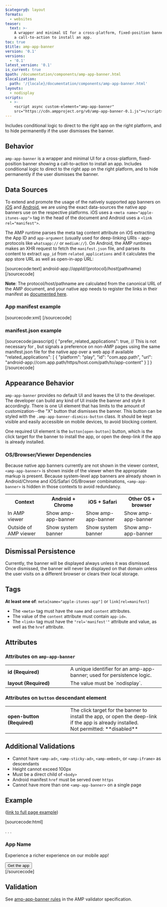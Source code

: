 ```yaml
---
$category@: layout
formats:
  - websites
teaser:
  text: >-
    A wrapper and minimal UI for a cross-platform, fixed-position banner showing
    a call-to-action to install an app.
toc: true
$title: amp-app-banner
version: '0.1'
versions:
  - '0.1'
latest_version: '0.1'
is_current: true
$path: /documentation/components/amp-app-banner.html
$localization:
  path: '/{locale}/documentation/components/amp-app-banner.html'
layouts:
  - nodisplay
scripts:
  - >-
    <script async custom-element="amp-app-banner"
    src="https://cdn.ampproject.org/v0/amp-app-banner-0.1.js"></script>
---
```



<!--
Copyright 2016 The AMP HTML Authors. All Rights Reserved.

Licensed under the Apache License, Version 2.0 (the "License");
you may not use this file except in compliance with the License.
You may obtain a copy of the License at

      http://www.apache.org/licenses/LICENSE-2.0

Unless required by applicable law or agreed to in writing, software
distributed under the License is distributed on an "AS-IS" BASIS,
WITHOUT WARRANTIES OR CONDITIONS OF ANY KIND, either express or implied.
See the License for the specific language governing permissions and
limitations under the License.
-->



Includes conditional logic to direct to the right app on the right platform, and to hide permanently if the user dismisses the banner.

## Behavior

`amp-app-banner` is a wrapper and minimal UI for a cross-platform, fixed-position banner showing a call-to-action to install an app. Includes conditional logic to direct to the right app on the right platform, and to hide permanently if the user dismisses the banner.

## Data Sources

To extend and promote the usage of the natively supported app banners on <a href="https://developer.apple.com/library/content/documentation/AppleApplications/Reference/SafariWebContent/PromotingAppswithAppBanners/PromotingAppswithAppBanners.html">iOS</a> and <a href="https://developers.google.com/web/updates/2015/03/increasing-engagement-with-app-install-banners-in-chrome-for-android?hl=en#span-idnativenative-app-install-bannerspan">Android</a>, we are using the exact data-sources the native app banners use on the respective platforms. iOS uses a `<meta name="apple-itunes-app">` tag in the head of the document and Android uses a `<link rel="manifest">`.

The AMP runtime parses the meta tag content attribute on iOS extracting the App ID and `app-argument` (usually used for deep-linking URIs - app-protocols like `whatsapp://` or `medium://`). On Android, the AMP runtimes makes an XHR request to fetch the `manifest.json` file, and parses its content to extract `app_id` from `related_applications` and it calculates the app store URL as well as open-in-app URL:

[sourcecode:text]
android-app://${appId}/${protocol}/${host}${pathname}
[/sourcecode]

**Note**: The protocol/host/pathname are calculated from the canonical URL of the AMP document, and your native app needs to register the links in their manifest as <a href="https://developer.android.com/training/app-indexing/deep-linking.html">documented here</a>.

### App manifest example

[sourcecode:xml]
<activity
    android:name="com.example.android.GizmosActivity"
    android:label="@string/title_gizmos" >
    <intent-filter android:label="@string/view_article">
        <!-- This is important in order to allow browsers to launch your app. -->
        <category android:name="android.intent.category.BROWSABLE" />
        <!-- Accepts URIs that begin with "https://CANONICAL_HOST/gizmos” -->
        <data android:scheme="https"
              android:host="CANONICAL_HOST"
              android:pathPrefix="/" />
    </intent-filter>
</activity>
[/sourcecode]

### manifest.json example

[sourcecode:javascript]
{
  "prefer_related_applications": true, // This is not necessary for <amp-app-banner>, but signals a preference on non-AMP pages using the same manifest.json file for the native app over a web app if available
  "related_applications": [
    {
      "platform": "play",
      "id": "com.app.path",
      "url": "android-app://com.app.path/https/host.com/path/to/app-content"
    }
  ]
}
[/sourcecode]

## Appearance Behavior

`amp-app-banner` provides no default UI and leaves the UI to the developer. The developer can build any kind of UI inside the banner and style it accordingly. There is one UI element that has limits to the amount of customization--the "X" button that dismisses the banner. This button can be styled with the `.amp-app-banner-dismiss-button` class. It should be kept visible and easily accessible on mobile devices, to avoid blocking content.

One required UI element is the `button[open-button]` button, which is the click target for the banner to install the app, or open the deep-link if the app is already installed.

### OS/Browser/Viewer Dependencies

Because native app banners currently are not shown in the viewer context, `<amp-app-banner>` is shown inside of the viewer when the appropriate markup is present. Because system-level app banners are already shown in Android/Chrome and iOS/Safari OS/Browser combinations, `<amp-app-banner>` is hidden in those contexts to avoid redundancy.

<table>
  <tr>
    <th>Context</th>
    <th>Android + Chrome</th>
    <th>iOS + Safari</th>
    <th>Other OS + browser</th>
  </tr>
  <tr>
    <td>In AMP viewer</td>
    <td>Show amp-app-banner</td>
    <td>Show amp-app-banner</td>
    <td>Show amp-app-banner</td>
  </tr>
  <tr>
    <td>Outside of AMP viewer</td>
    <td>Show system banner</td>
    <td>Show system banner</td>
    <td>Show amp-app-banner</td>
  </tr>
</table>

## Dismissal Persistence

Currently, the banner will be displayed always unless it was dismissed. Once dismissed, the banner will never be displayed on that domain unless the user visits on a different browser or clears their local storage.

## Tags

**At least one of**: `meta[name="apple-itunes-app"]` or `link[rel=manifest]`

- The `<meta>` tag must have the `name` and `content` attributes.
- The value of the `content` attribute must contain `app-id=`.
- The `<link>` tag must have the `"rel='manifest'"` attribute and value, as well as the `href` attribute.

## Attributes

### Attributes on `amp-app-banner`

<table>
  <tr>
    <td width="40%"><strong>id (Required)</strong></td>
    <td>A unique identifier for an amp-app-banner; used for persistence logic.</td>
  </tr>
  <tr>
    <td width="40%"><strong>layout (Required)</strong></td>
    <td>The value must be `nodisplay`.</td>
  </tr>
</table>

### Attributes on `button` descendant element

<table>
  <tr>
    <td width="40%"><strong>open-button (Required)</strong></td>
    <td>The click target for the banner to install the app, or open the deep-link if the app is already installed.<br>
    Not permitted: **disabled**
    </td>
  </tr>
</table>

## Additional Validations

- Cannot have `<amp-ad>`, `<amp-sticky-ad>`, `<amp-embed>`, or `<amp-iframe>` as descendants
- Height cannot exceed 100px
- Must be a direct child of `<body>`
- Android manifest `href` must be served over `https`
- Cannot have more than one `<amp-app-banner>` on a single page

## Example

([link to full page example](https://github.com/ampproject/amphtml/blob/master/examples/article.amp.html))

[sourcecode:html]
<head>
  <meta
    name="apple-itunes-app"
    content="app-id=123456789, app-argument=app-name://link/to/app-content"
  />
  <link rel="manifest" href="https://link/to/manifest.json" />
</head>

. . .

<body>
  <amp-app-banner layout="nodisplay" id="demo-app-banner-2134">
    <amp-img src="https://example.com/icon.png" width="60" height="51">
    </amp-img>
    <h3>App Name</h3>
    <p>Experience a richer experience on our mobile app!</p>
    <div class="actions">
      <button open-button>Get the app</button>
    </div>
  </amp-app-banner>
</body>
[/sourcecode]

## Validation

See [amp-app-banner rules](https://github.com/ampproject/amphtml/blob/master/extensions/amp-app-banner/validator-amp-app-banner.protoascii) in the AMP validator specification.